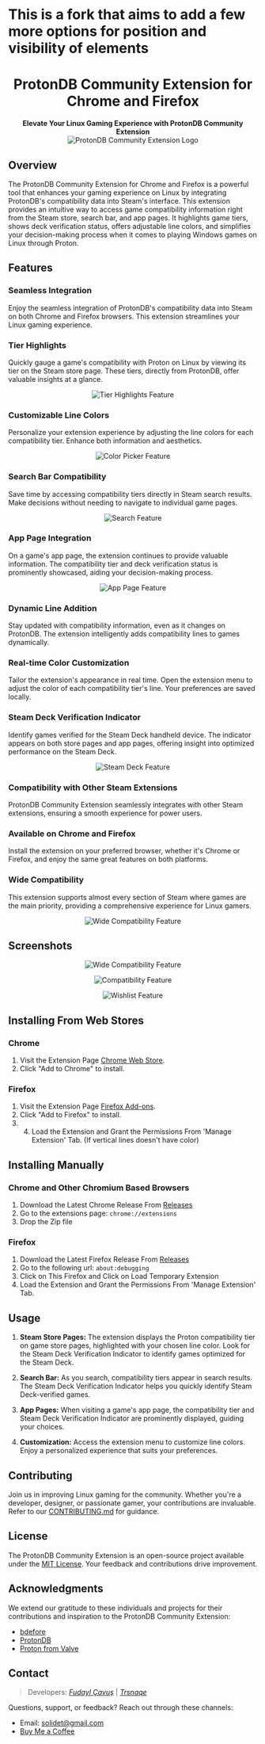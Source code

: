 # This is a fork that aims to add a few more options for position and visibility of elements

<h1 align="center" size="7">ProtonDB Community Extension for Chrome and Firefox</h1>
<p align="center">
  <b>Elevate Your Linux Gaming Experience with ProtonDB Community Extension</b>
  <br/>
  <img src="https://github.com/Trsnaqe/ProtonDB-Community-Extension/blob/main/protondb_icon256.png?raw=true" alt="ProtonDB Community Extension Logo"/>
</p>

## Overview

The ProtonDB Community Extension for Chrome and Firefox is a powerful tool that enhances your gaming experience on Linux by integrating ProtonDB's compatibility data into Steam's interface. This extension provides an intuitive way to access game compatibility information right from the Steam store, search bar, and app pages. It highlights game tiers, shows deck verification status, offers adjustable line colors, and simplifies your decision-making process when it comes to playing Windows games on Linux through Proton.

## Features

### **Seamless Integration**

Enjoy the seamless integration of ProtonDB's compatibility data into Steam on both Chrome and Firefox browsers. This extension streamlines your Linux gaming experience.

### **Tier Highlights**

Quickly gauge a game's compatibility with Proton on Linux by viewing its tier on the Steam store page. These tiers, directly from ProtonDB, offer valuable insights at a glance.

<p align="center">
  <img src="https://i.imgur.com/SdUCDAO.png" alt="Tier Highlights Feature"/>
</p>

### **Customizable Line Colors**

Personalize your extension experience by adjusting the line colors for each compatibility tier. Enhance both information and aesthetics.

<p align="center">
  <img src="https://i.imgur.com/MKeW0j9.png" alt="Color Picker Feature"/>
</p>

### **Search Bar Compatibility**

Save time by accessing compatibility tiers directly in Steam search results. Make decisions without needing to navigate to individual game pages.

<p align="center">
  <img src="https://i.imgur.com/LFUvwoV.png" alt="Search Feature"/>
</p>

### **App Page Integration**

On a game's app page, the extension continues to provide valuable information. The compatibility tier and deck verification status is prominently showcased, aiding your decision-making process.

<p align="center">
  <img src="https://i.imgur.com/DRLiFzy.png" alt="App Page Feature"/>
</p>

### **Dynamic Line Addition**

Stay updated with compatibility information, even as it changes on ProtonDB. The extension intelligently adds compatibility lines to games dynamically.

### **Real-time Color Customization**

Tailor the extension's appearance in real time. Open the extension menu to adjust the color of each compatibility tier's line. Your preferences are saved locally.

### **Steam Deck Verification Indicator**

Identify games verified for the Steam Deck handheld device. The indicator appears on both store pages and app pages, offering insight into optimized performance on the Steam Deck.

<p align="center">
  <img src="https://i.imgur.com/bGwXAsA.png" alt="Steam Deck Feature"/>
</p>

### **Compatibility with Other Steam Extensions**

ProtonDB Community Extension seamlessly integrates with other Steam extensions, ensuring a smooth experience for power users.

### **Available on Chrome and Firefox**

Install the extension on your preferred browser, whether it's Chrome or Firefox, and enjoy the same great features on both platforms.

### **Wide Compatibility**

This extension supports almost every section of Steam where games are the main priority, providing a comprehensive experience for Linux gamers.

<p align="center">
  <img src="https://i.imgur.com/1HcVIrJ.png" alt="Wide Compatibility Feature"/>
</p>

## Screenshots

<p align="center">
  <img src="https://i.imgur.com/SdUCDAO.png" alt="Wide Compatibility Feature"/>
</p>

<p align="center">
  <img src="https://i.imgur.com/blN3WZG.png" alt="Compatibility Feature"/>
</p>

<p align="center">
  <img src="https://i.imgur.com/HB3Aqx7.png" alt="Wishlist Feature"/>
</p>

## Installing From Web Stores

### **Chrome**

1. Visit the Extension Page [Chrome Web Store](https://chrome.google.com/webstore/detail/protondb-community-extens/flogbofkijlempmliclhnmcfcfknpdia?hl=tr&authuser=0).
2. Click "Add to Chrome" to install.

### **Firefox**

1. Visit the Extension Page [Firefox Add-ons](https://addons.mozilla.org/en-US/firefox/addon/protondb-community-extension/).
2. Click "Add to Firefox" to install.
3. 4. Load the Extension and Grant the Permissions From 'Manage Extension' Tab. (If vertical lines doesn't have color)

## Installing Manually

### **Chrome and Other Chromium Based Browsers**

1. Download the Latest Chrome Release From [Releases](https://github.com/Trsnaqe/ProtonDB-Community-Extension/releases)
2. Go to the extensions page: `chrome://extensions`
3. Drop the Zip file

### **Firefox**

1. Download the Latest Firefox Release From [Releases](https://github.com/Trsnaqe/ProtonDB-Community-Extension/releases)
2. Go to the following url: `about:debugging`
3. Click on This Firefox and Click on Load Temporary Extension
4. Load the Extension and Grant the Permissions From 'Manage Extension' Tab.

## Usage

1. **Steam Store Pages:** The extension displays the Proton compatibility tier on game store pages, highlighted with your chosen line color. Look for the Steam Deck Verification Indicator to identify games optimized for the Steam Deck.

2. **Search Bar:** As you search, compatibility tiers appear in search results. The Steam Deck Verification Indicator helps you quickly identify Steam Deck-verified games.

3. **App Pages:** When visiting a game's app page, the compatibility tier and Steam Deck Verification Indicator are prominently displayed, guiding your choices.

4. **Customization:** Access the extension menu to customize line colors. Enjoy a personalized experience that suits your preferences.

## Contributing

Join us in improving Linux gaming for the community. Whether you're a developer, designer, or passionate gamer, your contributions are invaluable. Refer to our [CONTRIBUTING.md](CONTRIBUTING.md) for guidance.

## License

The ProtonDB Community Extension is an open-source project available under the [MIT License](LICENSE). Your feedback and contributions drive improvement.

## Acknowledgments

We extend our gratitude to these individuals and projects for their contributions and inspiration to the ProtonDB Community Extension:

- [bdefore](https://github.com/bdefore)
- [ProtonDB](https://protondb.com/)
- [Proton from Valve](https://github.com/ValveSoftware/Proton)

## Contact

> Developers: [_Fudayl Çavuş_](https://github.com/fudaylcavus) |
> [_Trsnaqe_](https://github.com/Trsnaqe)

Questions, support, or feedback? Reach out through these channels:

- Email: solidet@gmail.com
- [Buy Me a Coffee](https://www.buymeacoffee.com/trsnaqe)
